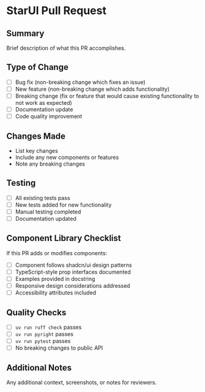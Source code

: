 # StarUI Pull Request

## Summary
Brief description of what this PR accomplishes.

## Type of Change
- [ ] Bug fix (non-breaking change which fixes an issue)
- [ ] New feature (non-breaking change which adds functionality)
- [ ] Breaking change (fix or feature that would cause existing functionality to not work as expected)
- [ ] Documentation update
- [ ] Code quality improvement

## Changes Made
- List key changes
- Include any new components or features
- Note any breaking changes

## Testing
- [ ] All existing tests pass
- [ ] New tests added for new functionality
- [ ] Manual testing completed
- [ ] Documentation updated

## Component Library Checklist
If this PR adds or modifies components:
- [ ] Component follows shadcn/ui design patterns
- [ ] TypeScript-style prop interfaces documented
- [ ] Examples provided in docstring
- [ ] Responsive design considerations addressed
- [ ] Accessibility attributes included

## Quality Checks
- [ ] `uv run ruff check` passes
- [ ] `uv run pyright` passes  
- [ ] `uv run pytest` passes
- [ ] No breaking changes to public API

## Additional Notes
Any additional context, screenshots, or notes for reviewers.
